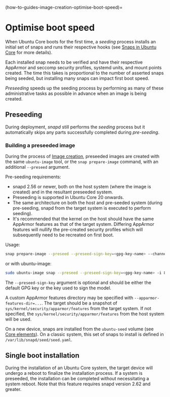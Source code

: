 (how-to-guides-image-creation-optimise-boot-speed)=
# Optimise boot speed

When Ubuntu Core boots for the first time, a _seeding_ process installs an initial set of snaps and runs their respective hooks (see [Snaps in Ubuntu Core](/explanation/core-elements/snaps-in-ubuntu-core) for more details).

Each installed snap needs to be verified and have their respective AppArmor and seccomp security profiles, systemd units, and mount points created. The time this takes is proportional to the number of asserted snaps being seeded, but installing many snaps can impact first boot speed.

_Preseeding_ speeds up the seeding process by performing as many of these administrative tasks as possible in advance when an image is being created.

## Preseeding

During deployment, _snapd_ still performs the _seeding_ process but it automatically skips any parts successfully completed during _pre-seeding_.

### Building a preseeded image

During the process of [Image creation](/how-to-guides/image-creation/index), preseeded images are created with the same `ubuntu-image` tool, or the `snap prepare-image` command, with an additional `--preseed` argument.

Pre-seeding requirements:
* snapd 2.56 or newer, both on the host system (where the image is created) and in the resultant preseeded system.
* Preseeding is supported in Ubuntu Core 20 onwards.
* The same architecture on both the host and pre-seeded system (during pre-seeding, snapd from the target system is executed to perform seeding).
* It's recommended that the kernel on the host should have the same AppArmor features as that of the target system. Differing AppArmor features will nullify the pre-created security profiles which will subsequently need to be recreated on first boot.

Usage:

```bash
snap prepare-image --preseed --preseed-sign-key=<gpg-key-name> --channel=stable --snap=... <model-assertion> <target directory>
```

or with ubuntu-image:

```bash
sudo ubuntu-image snap --preseed --preseed-sign-key=<gpg-key-name> -i 8G --snap [...] <model-assertion>
```

The `--preseed-sign-key` argument is optional and should be either the default GPG key or the key used to sign the model.

A custom AppArmor features directory may be specified with `--apparmor-features-dir=...`. The target should be a snapshot of `sys/kernel/security/apparmor/features` from the target system. If not specified, the `sys/kernel/security/apparmor/features` from the host system will be used.

On a new device, snaps are installed from the `ubuntu-seed` volume (see [Core elements](/explanation/core-elements/index)).  On a classic system, this set of snaps to install is defined in `/var/lib/snapd/seed/seed.yaml`.

## Single boot installation

During the installation of an Ubuntu Core system, the target device will undergo a reboot to finalize the installation process. If a system is preseeded, the installation can be completed without necessitating a system reboot. Note that this feature requires snapd version 2.62 and greater.

